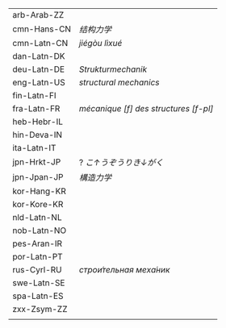 | | |
|-|-|
| arb-Arab-ZZ |  |
| cmn-Hans-CN | _结构力学_ |
| cmn-Latn-CN | _jiégòu lìxué_ |
| dan-Latn-DK |  |
| deu-Latn-DE | _Strukturmechanik_ |
| eng-Latn-US | _structural mechanics_ |
| fin-Latn-FI |  |
| fra-Latn-FR | _mécanique [f] des structures [f-pl]_ |
| heb-Hebr-IL |  |
| hin-Deva-IN |  |
| ita-Latn-IT |  |
| jpn-Hrkt-JP | ? _こ↑うぞうりき↓がく_ |
| jpn-Jpan-JP | _構造力学_ |
| kor-Hang-KR |  |
| kor-Kore-KR |  |
| nld-Latn-NL |  |
| nob-Latn-NO |  |
| pes-Aran-IR |  |
| por-Latn-PT |  |
| rus-Cyrl-RU | _строи́тельная меха́ник_ |
| swe-Latn-SE |  |
| spa-Latn-ES |  |
| zxx-Zsym-ZZ |  |
|  |  |
